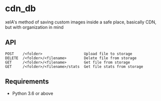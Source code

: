 # cdn_db
xelA's method of saving custom images inside a safe place, basically CDN, but with organization in mind

## API
```
POST    /<folder>                   Upload file to storage
DELETE  /<folder>/<filename>        Delete file from storage
GET     /<folder>/<filename>        Get file from storage
GET     /<folder>/<filename>/stats  Get file stats from storage
```

## Requirements
- Python 3.6 or above

